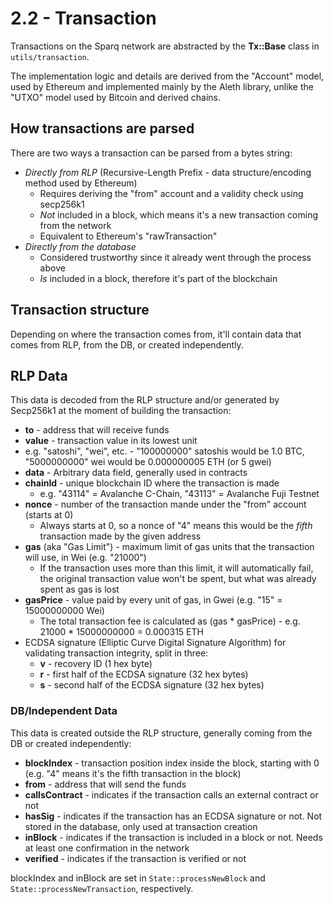 # 2.2 - Transaction

Transactions on the Sparq network are abstracted by the **Tx::Base** class in `utils/transaction`.

The implementation logic and details are derived from the "Account" model, used by Ethereum and implemented mainly by the Aleth library, unlike the "UTXO" model used by Bitcoin and derived chains.

## How transactions are parsed

There are two ways a transaction can be parsed from a bytes string:

* *Directly from RLP* (Recursive-Length Prefix - data structure/encoding method used by Ethereum)
  * Requires deriving the "from" account and a validity check using secp256k1
  * *Not* included in a block, which means it's a new transaction coming from the network
  * Equivalent to Ethereum's "rawTransaction"
* *Directly from the database*
  * Considered trustworthy since it already went through the process above
  * *Is* included in a block, therefore it's part of the blockchain

## Transaction structure

Depending on where the transaction comes from, it'll contain data that comes from RLP, from the DB, or created independently.

## RLP Data

This data is decoded from the RLP structure and/or generated by Secp256k1 at the moment of building the transaction:

* **to** - address that will receive funds
* **value** - transaction value in its lowest unit
 * e.g. "satoshi", "wei", etc. - "100000000" satoshis would be 1.0 BTC, "5000000000" wei would be 0.000000005 ETH (or 5 gwei)
* **data** - Arbitrary data field, generally used in contracts
* **chainId** - unique blockchain ID where the transaction is made
  * e.g. "43114" = Avalanche C-Chain, "43113" = Avalanche Fuji Testnet
* **nonce** - number of the transaction mande under the "from" account (starts at 0)
  * Always starts at 0, so a nonce of "4" means this would be the *fifth* transaction made by the given address
* **gas** (aka "Gas Limit") - maximum limit of gas units that the transaction will use, in Wei (e.g. "21000")
  * If the transaction uses more than this limit, it will automatically fail, the original transaction value won't be spent, but what was already spent as gas is lost
* **gasPrice** - value paid by every unit of gas, in Gwei (e.g. "15" = 15000000000 Wei)
  * The total transaction fee is calculated as (gas * gasPrice) - e.g. 21000 * 15000000000 = 0.000315 ETH
* ECDSA signature (Elliptic Curve Digital Signature Algorithm) for validating transaction integrity, split in three:
  * **v** - recovery ID (1 hex byte)
  * **r** - first half of the ECDSA signature (32 hex bytes)
  * **s** - second half of the ECDSA signature (32 hex bytes)

### DB/Independent Data

This data is created outside the RLP structure, generally coming from the DB or created independently:

* **blockIndex** - transaction position index inside the block, starting with 0 (e.g. "4" means it's the fifth transaction in the block)
* **from** - address that will send the funds
* **callsContract** - indicates if the transaction calls an external contract or not
* **hasSig** - indicates if the transaction has an ECDSA signature or not. Not stored in the database, only used at transaction creation
* **inBlock** - indicates if the transaction is included in a block or not. Needs at least one confirmation in the network
* **verified** - indicates if the transaction is verified or not

blockIndex and inBlock are set in `State::processNewBlock` and `State::processNewTransaction`, respectively.

